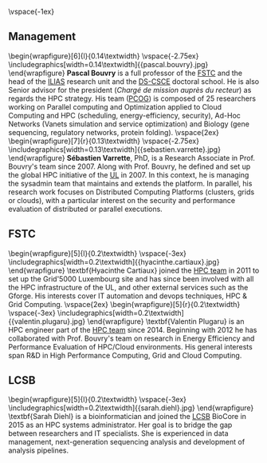 \vspace{-1ex}

## Management

\begin{wrapfigure}[6]{l}{0.14\textwidth}
  \vspace{-2.75ex}
  \includegraphics[width=0.14\textwidth]{{pascal.bouvry}.jpg}
\end{wrapfigure}
**Pascal Bouvry** is a full professor of the [FSTC](http://fstc.uni.lu) and the head of the  [ILIAS](http://wwwen.uni.lu/recherche/fstc/interdisciplinary_lab_for_intelligent_and_adaptive_systems_ilias/) research unit and the [DS-CSCE](http://wwwen.uni.lu/formations/fstc/doctoral_school_of_computer_science_and_computer_engineering) doctoral school.
He is also Senior advisor for the president (_Chargé de mission auprès du recteur_) as regards the HPC strategy.
His team ([PCOG](http://pcog.uni.lu)) is composed of 25 researchers working on Parallel computing and Optimization  applied to Cloud Computing and HPC (scheduling, energy-efficiency, security), Ad-Hoc Networks (Vanets simulation and service optimization) and Biology (gene sequencing, regulatory networks, protein folding).
  \vspace{2ex}
  \begin{wrapfigure}[7]{r}{0.13\textwidth}
    \vspace{-2.75ex}
    \includegraphics[width=0.13\textwidth]{{sebastien.varrette}.jpg}
  \end{wrapfigure}
  **Sébastien Varrette**, PhD, is a Research Associate in Prof. Bouvry's team since 2007. Along with Prof. Bouvry, he defined and set up the global HPC initiative of the [UL](http://www.uni.lu) in 2007. In this context, he is managing the sysadmin team that maintains and extends the platform.
In parallel, his research work focuses on Distributed Computing Platforms (clusters, grids or clouds), with a particular interest on the security and performance evaluation
of distributed or parallel executions.

## FSTC

\begin{wrapfigure}[5]{l}{0.2\textwidth}
  \vspace{-3ex}
  \includegraphics[width=0.2\textwidth]{{hyacinthe.cartiaux}.jpg}
\end{wrapfigure}
\textbf{Hyacinthe Cartiaux} joined the [HPC team](https://hpc.uni.lu/about/team.html) in 2011 to set up the Grid'5000 Luxembourg site and has since been involved with all the HPC infrastructure of the UL, and other external services such as the Gforge. His interests cover IT automation and devops techniques, HPC & Grid Computing.
  \vspace{2ex}
  \begin{wrapfigure}[5]{r}{0.2\textwidth}
    \vspace{-3ex}
    \includegraphics[width=0.2\textwidth]{{valentin.plugaru}.jpg}
  \end{wrapfigure}
   \textbf{Valentin Plugaru} is an HPC engineer part of the [HPC team](https://hpc.uni.lu/about/team.html) since 2014. Beginning with 2012 he has collaborated with Prof. Bouvry's team on research in Energy Efficiency and Performance Evaluation of HPC/Cloud environments. His general interests span R&D in High Performance Computing, Grid and Cloud Computing.

## LCSB

\begin{wrapfigure}[5]{l}{0.2\textwidth}
    \vspace{-3ex}
    \includegraphics[width=0.2\textwidth]{{sarah.diehl}.jpg}
  \end{wrapfigure}
  \textbf{Sarah Diehl} is a bioinformatician and joined the [LCSB](http://lcsb.uni.lu) BioCore in 2015 as an HPC systems administrator. Her goal is to bridge the gap between researchers and IT specialists. She is experienced in data management, next-generation sequencing analysis and development of analysis pipelines.
